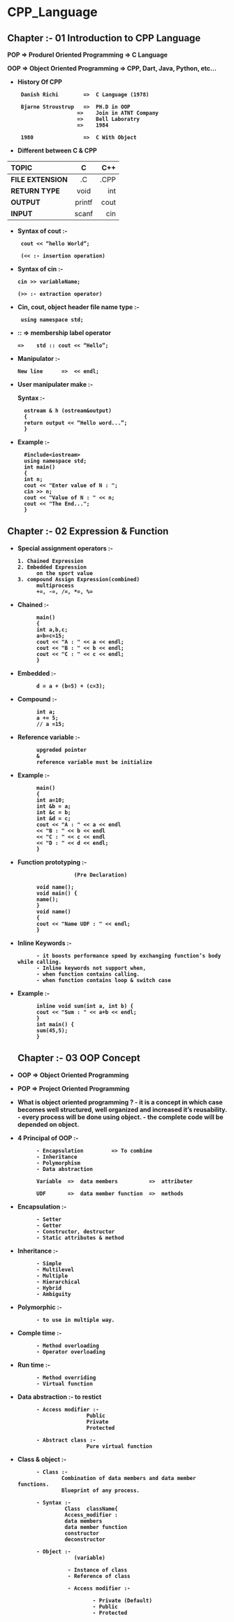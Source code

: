 # CPP_Language

## Chapter :- 01 Introduction to CPP Language

<b>POP 		=>		Produrel Oriented Programming		=>	C Language 

OOP 		=>		Object Oriented Programming 		=>	CPP, Dart, Java, Python, etc... 

  
 * History Of CPP
  
        Danish Richi 		=>	C Language (1978)

        Bjarne Stroustrup	=>	PH.D in OOP
                          =>	Join in ATNT Company
                          =>	Bell Laboratry
                          =>	1984

        1980				=>	C With Object

  
 * Different between C & CPP
  
  
| **TOPIC**       |      **C**      |      **C++**      |
| :---         |     :---:      |          ---: |
| **FILE EXTENSION**   | .C     | .CPP    |
| **RETURN TYPE**    | void       | int      |
| **OUTPUT**    | printf       | cout     |
| **INPUT**    | scanf       | cin     |
  
 - Syntax of cout :-
  
        cout << “hello World”;

        (<< :- insertion operation)
  
  - Syntax of cin :-
  
        cin >> variableName;
  
        (>> :- extraction operator)
  
 - Cin, cout, object header file name type :-
  
        using namespace std;

- ::	=>	membership label operator
  
      =>	std :: cout << “Hello”;

- Manipulator :-
  
      New line 		=>	<< endl;

- User manipulater make :-

    Syntax :-

        ostream & h (ostream&output)
        {
        return output << “Hello word...”;
        }

- Example :-
  
        #include<iostream>
        using namespace std;
        int main()
        {
        int n;
        cout << "Enter value of N : ";
        cin >> n;
        cout << "Value of N : " << n;
        cout << "The End...";
        }
  
 ## Chapter :- 02 Expression & Function
  
- Special assignment operators :-
  
      1. Chained Expression
      2. Embedded Expression
            on the sport value
      3. compound Assign Expression(combined)
            multiprocess 
            +=, -=, /=, *=, %=

- Chained :-
  
            main()
            {
            int a,b,c;
            a=b=c=15;
            cout << "A : " << a << endl;
            cout << "B : " << b << endl;
            cout << "C : " << c << endl;
            }

- Embedded :- 
  
            d = a + (b=5) + (c=3);

- Compound :-
  
            int a;
            a += 5;
            // a =15;

- Reference variable :-

            upgreded pointer
            &
            reference variable must be initialize

- Example :-

            main()
            {
            int a=10;
            int &b = a;
            int &c = b;
            int &d = c;
            cout << "A : " << a << endl
            << "B : " << b << endl
            << "C : " << c << endl
            << "D : " << d << endl;
            }

- Function prototyping :-

                        (Pre Declaration)

            void name();
            void main() {
            name();
            }
            void name()
            {
            cout << "Name UDF : " << endl;
            }

- Inline Keywords :-

            - it boosts performance speed by exchanging function’s body while calling.
            - Inline keywords not support when,
            - when function contains calling.
            - when function contains loop & switch case

- Example :-

            inline void sum(int a, int b) {
            cout << "Sum : " << a+b << endl;
            }
            int main() {
            sum(45,5);
            }
  
  ## Chapter :- 03 OOP Concept
  
- OOP		  =>		Object Oriented Programming
- POP		  =>		Project Oriented Programming
  
- What is object oriented programming ?
            - it is a concept in which case becomes well structured, well organized and increased it’s reusability.
            - every process will be done using object.
            - the complete code will be depended on object.
  
- 4 Principal of OOP :-
 
            - Encapsulation 		=> To combine
            - Inheritance 
            - Polymorphism
            - Data abstraction
  
            Variable  =>  data members          =>  attributer
  
            UDF       =>  data member function  =>  methods
  
- Encapsulation :-
  
            - Setter 
            - Getter 
            - Constructor, destructor
            - Static attributes & method
  
- Inheritance :-
  
            - Simple
            - Multilevel
            - Multiple
            - Hierarchical
            - Hybrid
            - Ambiguity
  
- Polymorphic :-
  
            - to use in multiple way.
  
- Comple time :-
  
            - Method overloading
            - Operator overloading
  
- Run time :-

            - Method overriding
            - Virtual function	
  
- Data abstraction :-	to restict
  
            - Access modifier :-
                            Public
                            Private
                            Protected
  
            - Abstract class :-
                            Pure virtual function

- Class & object :-
  
            - Class :-
                    Combination of data members and data member functions.
                    Blueprint of any process.
  
            - Syntax :-
                     Class	className{
                     Access_modifier :
                     data members 
                     data member function
                     constructor
                     deconstructor
  
            - Object :-
                        (variable)

                      - Instance of class 
                      - Reference of class

                      - Access modifier :-

                              - Private (Default)
                              - Public
                              - Protected
  
</b>

